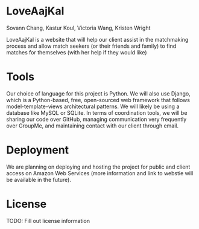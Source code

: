 # LoveAajKal

Sovann Chang, Kastur Koul, Victoria Wang, Kristen Wright

LoveAajKal is a website that will help our client assist in the matchmaking process and allow match seekers (or their friends and family) to find matches for themselves (with her help if they would like)

# Tools
Our choice of language for this project is Python. We will also use Django, which is a Python-based, free, open-sourced web framework that follows model-template-views architectural patterns. We will likely be using a database like MySQL or SQLite. In terms of coordination tools, we will be sharing our code over GitHub, managing communication very frequently over GroupMe, and maintaining contact with our client through email. 

# Deployment 
We are planning on deploying and hosting the project for public and client access on Amazon Web Services (more information and link to webstie will be available in the future).

# License
TODO: Fill out license information


